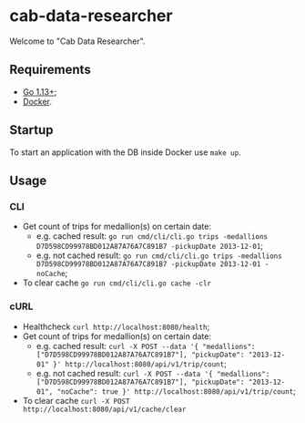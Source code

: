 # cab-data-researcher
Welcome to "Cab Data Researcher".

## Requirements

* [Go 1.13+](https://golang.org/dl/);
* [Docker](https://www.docker.com/get-started).

## Startup

To start an application with the DB inside Docker use `make up`.

## Usage

### CLI

* Get count of trips for medallion(s) on certain date:
    * e.g. cached result: `go run cmd/cli/cli.go trips -medallions D7D598CD99978BD012A87A76A7C891B7 -pickupDate 2013-12-01`;
    * e.g. not cached result: `go run cmd/cli/cli.go trips -medallions D7D598CD99978BD012A87A76A7C891B7 -pickupDate 2013-12-01 -noCache`;
* To clear cache `go run cmd/cli/cli.go cache -clr`

### cURL

* Healthcheck `curl http://localhost:8080/health`;
* Get count of trips for medallion(s) on certain date:
    * e.g. cached result: `curl -X POST --data '{ "medallions": ["D7D598CD99978BD012A87A76A7C891B7"], "pickupDate": "2013-12-01" }' http://localhost:8080/api/v1/trip/count`;
    * e.g. not cached result: `curl -X POST --data '{ "medallions": ["D7D598CD99978BD012A87A76A7C891B7"], "pickupDate": "2013-12-01", "noCache": true }' http://localhost:8080/api/v1/trip/count`;
* To clear cache `curl -X POST http://localhost:8080/api/v1/cache/clear`

